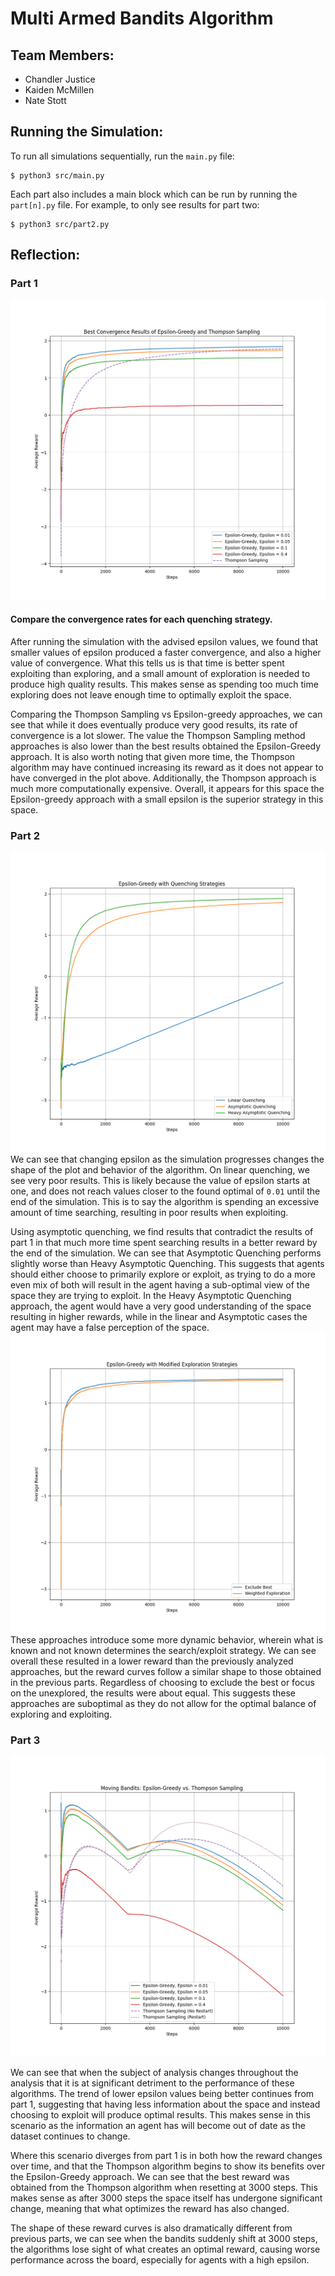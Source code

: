 # Multi Armed Bandits Algorithm

## Team Members:
- Chandler Justice
- Kaiden McMillen
- Nate Stott

## Running the Simulation:
To run all simulations sequentially, run the `main.py` file:
```
$ python3 src/main.py
```

Each part also includes a main block which can be run by running the `part[n].py` file. For example, to only see results for part two:

```
$ python3 src/part2.py
```
## Reflection:
### Part 1

![](fig/part1.png)
#### Compare the convergence rates for each quenching strategy.
After running the simulation with the advised epsilon values, we found that smaller values of epsilon produced a faster convergence, and also a higher value of convergence. What this tells us is that time is better spent exploiting than exploring, and a small amount of exploration is needed to produce high quality results. This makes sense as spending too much time exploring does not leave enough time to optimally exploit the space.

Comparing the Thompson Sampling vs Epsilon-greedy approaches, we can see that while it does eventually produce very good results, its rate of convergence is a lot slower. The value the Thompson Sampling method approaches is also lower than the best results obtained the Epsilon-Greedy approach. It is also worth noting that given more time, the Thompson algorithm may have continued increasing its reward as it does not appear to have converged in the plot above. Additionally, the Thompson approach is much more computationally expensive. Overall, it appears for this space the Epsilon-greedy approach with a small epsilon is the superior strategy in this space.



### Part 2
![](fig/part2.png)
We can see that changing epsilon as the simulation progresses changes the shape of the plot and behavior of the algorithm. On linear quenching, we see very poor results. This is likely because the value of epsilon starts at one, and does not reach values closer to the found optimal of `0.01` until the end of the simulation. This is to say the algorithm is spending an excessive amount of time searching, resulting in poor results when exploiting. 

Using asymptotic quenching, we find results that contradict the results of part 1 in that much more time spent searching results in a better reward by the end of the simulation. We can see that Asymptotic Quenching performs slightly worse than Heavy Asymptotic Quenching. This suggests that agents should either choose to primarily explore or exploit, as trying to do a more even mix of both will result in the agent having a sub-optimal view of the space they are trying to exploit. In the Heavy Asymptotic Quenching approach, the agent would have a very good understanding of the space resulting in higher rewards, while in the linear and Asymptotic cases the agent may have a false perception of the space.
![](fig/part2.2.png)
These approaches introduce some more dynamic behavior, wherein what is known and not known determines the search/exploit strategy. We can see overall these resulted in a lower reward than the previously analyzed approaches, but the reward curves follow a similar shape to those obtained in the previous parts. Regardless of choosing to exclude the best or focus on the unexplored, the results were about equal. This suggests these approaches are suboptimal as they do not allow for the optimal balance of exploring and exploiting.


### Part 3
![](fig/part3.png)

We can see that when the subject of analysis changes throughout the analysis that it is at significant detriment to the performance of these algorithms. The trend of lower epsilon values being better continues from part 1, suggesting that having less information about the space and instead choosing to exploit will produce optimal results. This makes sense in this scenario as the information an agent has will become out of date as the dataset continues to change. 

Where this scenario diverges from part 1 is in both how the reward changes over time, and that the Thompson algorithm begins to show its benefits over the Epsilon-Greedy approach. We can see that the best reward was obtained from the Thompson algorithm when resetting at 3000 steps. This makes sense as after 3000 steps the space itself has undergone significant change, meaning that what optimizes the reward has also changed. 

The shape of these reward curves is also dramatically different from previous parts, we can see when the bandits suddenly shift at 3000 steps, the algorithms lose sight of what creates an optimal reward, causing worse performance across the board, especially for agents with a high epsilon. 

